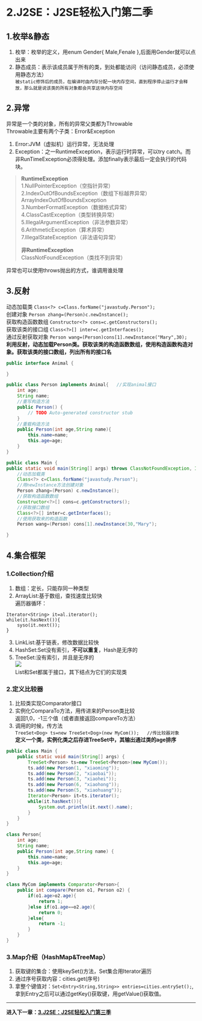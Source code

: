 # 2.J2SE：J2SE轻松入门第二季  

## 1.枚举&静态  

1. 枚举：枚举的定义，用enum Gender{ Male,Fenale },后面用Gender就可以点出来
2. 静态成员：表示该成员属于所有的类，到处都能访问（访问静态成员，必须使用静态方法）  
  ``被static修饰后的成员，在编译时由内存分配一块内存空间，直到程序停止运行才会释放，那么就是说该类的所有对象都会共享这块内存空间``  

## 2.异常  
异常是一个类的对象，所有的异常父类都为Throwable  
Throwable主要有两个子类：Error&Exception  
1. Error:JVM（虚拟机）运行异常，无法处理  
2. Exception：之一RuntimeException，表示运行时异常，可以try catch。而非RunTimeException必须得处理。添加finally表示最后一定会执行的代码块。  

>**RuntimeException**  
>1.NullPointerException（空指针异常）  
>2.IndexOutOfBoundsException（数组下标越界异常） ArrayIndexOutOfBoundsException  
>3.NumberFormatException（数据格式异常）  
>4.ClassCastException（类型转换异常）  
>5.IllegalArgumentException（非法参数异常）  
>6.ArithmeticException（算术异常）  
>7.IllegalStateException（非法语句异常）   
>
>**非RuntimeException**  
>ClassNotFoundException（类找不到异常）  

异常也可以使用throws抛出的方式，谁调用谁处理  

## 3.反射  
动态加载类 ``Class<?> c=Class.forName("javastudy.Person");``  
创建对象 ``Person zhang=(Person)c.newInstance();``   
获取构造函数数组 ``Constructor<?> cons=c.getConstructors();``  
获取该类的接口组 ``Class<?>[] inter=c.getInterfaces();``  
通过反射获取对象 ``Person wang=(Person)cons[1].newInstance("Mary",30);``  
**利用反射，动态加载Person类。获取该类的构造函数数组，使用构造函数构造对象。获取该类的接口数组，列出所有的接口名**  
```java
public interface Animal {

}

public class Person implements Animal{   //实现animal接口
	int age;
	String name;
	//重写构造方法
	public Person() {
		// TODO Auto-generated constructor stub
	}
	//重载构造方法
	public Person(int age,String name){
		this.name=name;
		this.age=age;
	}
}

public class Main {
public static void main(String[] args) throws ClassNotFoundException, InstantiationException, IllegalAccessException, IllegalArgumentException, InvocationTargetException {
	//动态加载类
	Class<?> c=Class.forName("javastudy.Person");
	//用newInstance方法创建对象
	Person zhang=(Person) c.newInstance();
	//获取构造函数数组
	Constructor<?>[] cons=c.getConstructors();
	//获取接口数组
	Class<?>[] inter=c.getInterfaces();
	//使用获取来的构造函数
	Person wang=(Person) cons[1].newInstance(30,"Mary");

}
```

## 4.集合框架  
### 1.Collection介绍  
1. 数组：定长，只能存同一种类型  
2. ArrayList:基于数组，查找速度比较快  
  遍历器循环：  
```
Iterator<String> it=al.iterator();
while(it.hasNext()){
	syso(it.next());	
}
```
3. LinkList:基于链表，修改数据比较快  
4. HashSet:Set没有索引，**不可以重复**，Hash是无序的  
5. TreeSet:没有索引，并且是无序的  
  ![](../images/2.png)  
  List和Set都属于接口，其下结点为它们的实现类  

### 2.定义比较器  
1. 比较类实现Comparator<Person>接口  
2. 实例化ComparaTo方法，用传进来的Person类比较  
  返回1,0，-1三个值（或者直接返回compareTo方法）  
3. 调用的时候，传方法  
  ``TreeSet<Dog> ts=new TreeSet<Dog>(new MyCom());   //传比较器对象``  
  **定义一个类，实例化类之后存进TreeSet中，其输出通过类的age排序**  
```java
public class Main {
	public static void main(String[] args) {
		TreeSet<Person> ts=new TreeSet<Person>(new MyCom());
		ts.add(new Person(1, "xiaoming"));
		ts.add(new Person(2, "xiaobai"));
		ts.add(new Person(3, "xiaohei"));
		ts.add(new Person(6, "xiaohong"));
		ts.add(new Person(5, "xiaohuang"));
		Iterator<Person> it=ts.iterator();
		while(it.hasNext()){
			System.out.println(it.next().name);
		}
	}
}

class Person{
	int age;
	String name;
	public Person(int age,String name) {
		this.name=name;
		this.age=age;
	}
}

class MyCom implements Comparator<Person>{
	public int compare(Person o1, Person o2) {
		if(o1.age>o2.age){
			return 1;
		}else if(o1.age==o2.age){
			return 0;
		}else{
			return -1;
		}
	}
}
```

### 3.Map介绍（HashMap&TreeMap）  
1. 获取键的集合：使用keySet()方法，Set集合用Iterator遍历  
2. 通过序号获取内容：cities.get(序号)
3. 拿整个键值对：``Set<Entry<String,String>> entries=cities.entrySet();``,拿到Entry之后可以通过getKey()获取键，用getValue()获取值。  

---


**进入下一章：[3.J2SE：J2SE轻松入门第三季](J2SE_3.md)**
